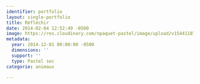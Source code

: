 ```yaml
---
identifier: portfolio
layout: single-portfolio
title: Réfléchir
date: 2014-02-04 12:52:49 -0500
image: https://res.cloudinary.com/npaquet-pastel/image/upload/v1544118777/R%C3%A9fl%C3%A9chir-pastel-35-X-45-cm-2014.jpg
metadata:
  year: 2014-12-01 00:00:00 -0500
  dimensions: ''
  support: ''
  type: Pastel sec
categorie: animaux

---
```


